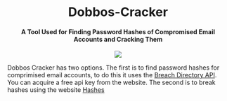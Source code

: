 <h1 align="center">Dobbos-Cracker</h1>

<h4 align="center">A Tool Used for Finding Password Hashes of Compromised Email Accounts and Cracking Them</h4>

<p align="center"><img src="https://imgur.com/QWTSmxr.jpg"></p>

Dobbos Cracker has two options. The first is to find password hashes for comprimised email accounts, to do this it uses the [Breach Directory API](https://rapidapi.com/rohan-patra/api/breachdirectory). You can acquire a free api key from the website. The second is to break hashes using the website [Hashes](https://hashes.com/en/decrypt/hash)
